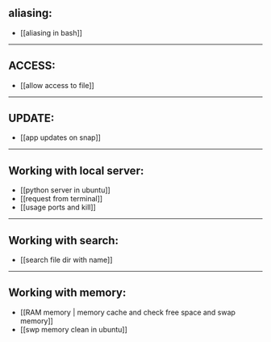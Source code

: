 ## aliasing:
 - [[aliasing in bash]]

***

## ACCESS:
 - [[allow access to file]]

***

## UPDATE:
 - [[app updates on snap]]

***

## Working with local server:
 - [[python server in ubuntu]]
 - [[request from terminal]]
 - [[usage ports and kill]]

***

## Working with search:
 - [[search file dir with name]]

***

## Working with memory:
 - [[RAM memory | memory cache and check free space and swap memory]]
 - [[swp memory clean in ubuntu]]




